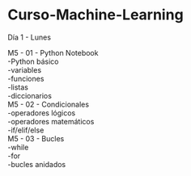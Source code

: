 # Curso-Machine-Learning

Día 1 - Lunes

M5 - 01 - Python Notebook             
            -Python básico            
              -variables            
              -funciones            
              -listas            
              -diccionarios            
M5 - 02 - Condicionales            
              -operadores lógicos            
              -operadores matemáticos            
              -if/elif/else            
M5 - 03 - Bucles            
              -while            
              -for            
              -bucles anidados            
